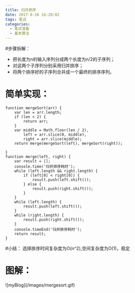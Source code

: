 ```yaml
---
title: 归并排序
date: 2017-8-16 16:20:02
tags: 笔试
categories:
  - 笔试准备
  - 基本算法
---
```

#步骤拆解：

* 把长度为n的输入序列分成两个长度为n/2的子序列；
* 对这两个子序列分别采用归并排序；
* 将两个排序好的子序列合并成一个最终的排序序列。

# 简单实现：
```
function mergeSort(arr) {
    var len = arr.length;
    if (len < 2) {
        return arr;
    } 
    var middle = Math.floor(len / 2),
        left = arr.slice(0, middle),
        right = arr.slice(middle);
    return merge(mergeSort(left), mergeSort(right));

}
function merge(left, right) {
    var result = [];
    console.time('归并排序耗时');
    while (left.length && right.length) {
        if (left[0] < right[0]) {
            result.push(left.shift());
        } else {
            result.push(right.shift());
        }
    }
    while (left.length) {
        result.push(left.shift());
    }
    while (right.length) {
        result.push(right.shift());
    }
    console.timeEnd('归并排序耗时');
    return result;
}

```
#小结：
选择排序时间复杂度为O(n^2),空间复杂度为O(1)，稳定
# 图解：
<div style="display:inline-block;">![myBlog](/images/mergesort.gif)</div>

